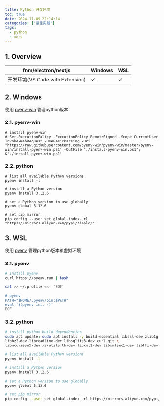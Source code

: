 ```yaml
---
title: Python 开发环境
toc: true
date: 2024-11-09 22:14:14
categories: ['最佳实践']
tags:
  - python
  - xops
---
```


## 1. Overview

| fnm/electron/nextjs | Windows | WSL |
| --- | --- | --- |
| 开发环境(VS Code with Extension) | ✓ | ✓ |

## 2. Windows

使用 [pyenv-win](https://github.com/pyenv-win/pyenv-win) 管理python版本

### 2.1. pyenv-win

```pwsh
# install pyenv-win
# Set-ExecutionPolicy -ExecutionPolicy RemoteSigned -Scope CurrentUser
Invoke-WebRequest -UseBasicParsing -Uri "https://raw.githubusercontent.com/pyenv-win/pyenv-win/master/pyenv-win/install-pyenv-win.ps1" -OutFile "./install-pyenv-win.ps1"; &"./install-pyenv-win.ps1"
```

### 2.2. python

<!-- more -->

```pwsh
# list all available Python versions
pyenv install -l

# install a Python version
pyenv install 3.12.6

# set a Python version to use globally
pyenv global 3.12.6

# set pip mirror
pip config --user set global.index-url "https://mirrors.aliyun.com/pypi/simple/"
```


## 3. WSL

使用 [pyenv](https://github.com/pyenv/pyenv) 管理python版本和虚拟环境

### 3.1. pyenv

```bash
# install pyenv
curl https://pyenv.run | bash

cat >> ~/.profile <<- 'EOF'

# pyenv
PATH="$HOME/.pyenv/bin:$PATH"
eval "$(pyenv init -)"
EOF
```

### 3.2. python

```bash
# install python build dependencies
sudo apt update; sudo apt install -y build-essential libssl-dev zlib1g-dev \
libbz2-dev libreadline-dev libsqlite3-dev curl git \
libncursesw5-dev xz-utils tk-dev libxml2-dev libxmlsec1-dev libffi-dev liblzma-dev

# list all available Python versions
pyenv install -l

# install a Python version
pyenv install 3.12.6

# set a Python version to use globally
pyenv global 3.12.6

# set pip mirror
pip config --user set global.index-url https://mirrors.aliyun.com/pypi/simple/
```
